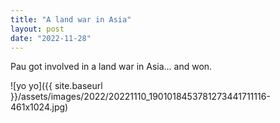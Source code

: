 ```yaml
---
title: "A land war in Asia"
layout: post
date: "2022-11-28"
---
```


Pau got involved in a land war in Asia... and won.

![yo yo]({{ site.baseurl }}/assets/images/2022/20221110_1901018453781273441711116-461x1024.jpg)
